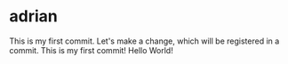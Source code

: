 # adrian
This is my first commit. 
Let's make a change, which will be registered in a commit. 
This is my first commit! 
Hello World!
